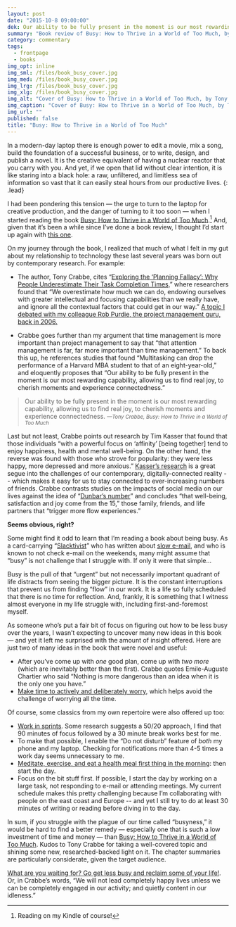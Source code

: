 ```yaml
---
layout: post
date: "2015-10-8 09:00:00"
dek: Our ability to be fully present in the moment is our most rewarding capability
summary: "Book review of Busy: How to Thrive in a World of Too Much, by Tony Crabbe"
category: commentary
tags: 
  - frontpage
  - books
img_opt: inline
img_sml: /files/book_busy_cover.jpg
img_med: /files/book_busy_cover.jpg
img_lrg: /files/book_busy_cover.jpg
img_xlg: /files/book_busy_cover.jpg
img_alt: "Cover of Busy: How to Thrive in a World of Too Much, by Tony Crabbe"
img_caption: "Cover of Busy: How to Thrive in a World of Too Much, by Tony Crabbe"
img_url: ""
published: false
title: "Busy: How to Thrive in a World of Too Much"
---
```


In a modern-day laptop there is enough power to edit a movie, mix a song, build the foundation of a successful business, or to write, design, and publish a novel. It is the creative equivalent of having a nuclear reactor that you carry with you. And yet, if we open that lid without clear intention, it is like staring into a black hole: a raw, unfiltered, and limitless sea of information so vast that it can easily steal hours from our productive lives.
{: .lead}

I had been pondering this tension — the urge to turn to the laptop for creative production, and the danger of turning to it too soon — when I started reading the book [Busy: How to Thrive in a World of Too Much][busy].[^1] And, given that it’s been a while since I’ve done a book review, I thought I’d start up again with [this one][busy].

On my journey through the book, I realized that much of what I felt in my gut about my relationship to technology these last several years was born out by contemporary research. For example:

* The author, Tony Crabbe, cites “[Exploring the ‘Planning Fallacy’: Why People Underestimate Their Task Completion Times,](http://web.mit.edu/curhan/www/docs/Articles/biases/67_J_Personality_and_Social_Psychology_366,_1994.pdf)” where researchers found that “We overestimate how much we can do, endowing ourselves with greater intellectual and focusing capabilities than we really have, and ignore all the contextual factors that could get in our way.” [A topic I debated with my colleague Rob Purdie, the project management guru, back in 2006.](http://phillipadsmith.com/2006/05/project-management-vs-time-management.html)

* Crabbe goes further than my argument that time management is more important than project management to say that “that attention management is far, far more important than time management.” To back this up, he references studies that found “Multitasking can drop the performance of a Harvard MBA student to that of an eight-year-old,” and eloquently proposes that “Our ability to be fully present in the moment is our most rewarding capability, allowing us to find real joy, to cherish moments and experience connectedness.”

> Our ability to be fully present in the moment is our most rewarding capability, allowing us to find real joy, to cherish moments and experience connectedness. 
> <small><cite>&mdash;Tony Crabbe, Busy: How to Thrive in a World of Too Much</cite></small>

Last but not least, Crabbe points out research by Tim Kasser that found that those individuals “with a powerful focus on ‘affinity’ [being together] tend to enjoy happiness, health and mental well-being. On the other hand, the reverse was found with those who strove for popularity: they were less happy, more depressed and more anxious.” [Kasser’s research](http://www.knox.edu/academics/majors-and-minors/psychology/faculty/kasser-tim) is a great segue into the challenges of our contemporary, digitally-connected reality -- which makes it easy for us to stay connected to ever-increasing numbers of friends. Crabbe contrasts  studies on the impacts of social media on our lives against the idea of “[Dunbar’s number](https://en.wikipedia.org/wiki/Dunbar%27s_number)” and concludes “that well-being, satisfaction and joy come from the 15,” those family, friends, and life partners that “trigger more flow experiences.”

**Seems obvious, right?**

Some might find it odd to learn that I’m reading a book about being busy. As a card-carrying “[Slacktivist](http://phillipadsmith.com/tag/slacktivism/)” who has written about [slow e-mail](http://phillipadsmith.com/2007/07/longing-for-the-days-of-snail-mail-a-guide-to-slow-e-mail.html), and who is known to not check e-mail on the weekends, many might assume that “busy” is not challenge that I struggle with. If only it were that simple...

Busy is the pull of that “urgent” but not necessarily important quadrant of life distracts from seeing the bigger picture. It is the constant interruptions that prevent us from finding “flow” in our work. It is a life so fully scheduled that there is no time for reflection. And, frankly, it is something that I witness almost everyone in my life struggle with, including first-and-foremost myself.

As someone who’s put a fair bit of focus on figuring out how to be less busy over the years, I wasn’t expecting to uncover many new ideas in this book — and yet it left me surprised with the amount of insight offered. Here are just two of many ideas in the book that were novel and useful:

* After you’ve come up with *one* good plan, come up with *two more* (which are inevitably better than the first). Crabbe quotes Emile-Auguste Chartier who said “Nothing is more dangerous than an idea when it is the only one you have.”
* [Make time to actively and deliberately worry](http://www.amazon.com/Stop-Worrying-your-life-track/dp/0335242529), which helps avoid the challenge of worrying all the time.

Of course, some classics from my own repertoire were also offered up too:

* [Work in sprints](http://www.theatlantic.com/business/archive/2014/09/science-tells-you-how-many-minutes-should-you-take-a-break-for-work-17/380369/). Some research suggests a 50/20 approach, I find that 90 minutes of focus followed by a 30 minute break works best for me.
* To make that possible, I enable the “Do not disturb” feature of *both* my phone and my laptop. Checking for notifications more than 4-5 times a work day seems unnecessary to me.
* [Meditate, exercise, and eat a health meal first thing in the morning](http://phillipadsmith.com/2013/04/reflections-on-40-meditate-destroy-everyday.html): then start the day.
* Focus on the bit stuff first. If possible, I start the day by working on a large task, not responding to e-mail or attending meetings. My current schedule makes this pretty challenging because I’m collaborating with people on the east coast and Europe -- and yet I still try to do at least 30 minutes of writing or reading before diving in to the day.

In sum, if you struggle with the plague of our time called “busyness,” it would be hard to find a better remedy — especially one that is such a low investment of time and money —  than [Busy: How to Thrive in a World of Too Much][busy]. Kudos to Tony Crabbe for taking a well-covered topic and shining some new, researched-backed light on it. The chapter summaries are particularly considerate, given the target audience.

[What are you waiting for? Go get less busy and reclaim some of your life!][busy]. Or, in Crabbe’s words, “We will not lead completely happy lives unless we can be completely engaged in our activity; and quietly content in our idleness.”

[busy]:http://amzn.to/1FU22Kk
[^1]: Reading on my Kindle of course!